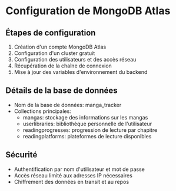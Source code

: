 # Configuration de MongoDB Atlas

## Étapes de configuration
1. Création d'un compte MongoDB Atlas
2. Configuration d'un cluster gratuit
3. Configuration des utilisateurs et des accès réseau
4. Récupération de la chaîne de connexion
5. Mise à jour des variables d'environnement du backend

## Détails de la base de données
- Nom de la base de données: manga_tracker
- Collections principales:
  - mangas: stockage des informations sur les mangas
  - userlibraries: bibliothèque personnelle de l'utilisateur
  - readingprogresses: progression de lecture par chapitre
  - readingplatforms: plateformes de lecture disponibles

## Sécurité
- Authentification par nom d'utilisateur et mot de passe
- Accès réseau limité aux adresses IP nécessaires
- Chiffrement des données en transit et au repos
